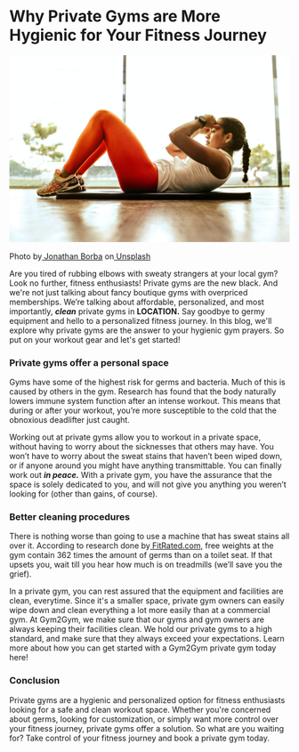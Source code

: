 # Why Private Gyms are More Hygienic for Your Fitness Journey

![](<.gitbook/assets/0 (1).jpeg>)

Photo by[ Jonathan Borba](https://unsplash.com/@jonathanborba?utm\_source=unsplash\&utm\_medium=referral\&utm\_content=creditCopyText) on[ Unsplash](https://unsplash.com/photos/lrQPTQs7nQQ?utm\_source=unsplash\&utm\_medium=referral\&utm\_content=creditCopyText)

Are you tired of rubbing elbows with sweaty strangers at your local gym? Look no further, fitness enthusiasts! Private gyms are the new black. And we're not just talking about fancy boutique gyms with overpriced memberships. We’re talking about affordable, personalized, and most importantly, _**clean**_ private gyms in **LOCATION.** Say goodbye to germy equipment and hello to a personalized fitness journey. In this blog, we'll explore why private gyms are the answer to your hygienic gym prayers. So put on your workout gear and let's get started!

### **Private gyms offer a personal space** <a href="#_fev2tdkztt6x" id="_fev2tdkztt6x"></a>

Gyms have some of the highest risk for germs and bacteria. Much of this is caused by others in the gym. Research has found that the body naturally lowers immune system function after an intense workout. This means that during or after your workout, you’re more susceptible to the cold that the obnoxious deadlifter just caught.

Working out at private gyms allow you to workout in a private space, without having to worry about the sicknesses that others may have. You won’t have to worry about the sweat stains that haven’t been wiped down, or if anyone around you might have anything transmittable. You can finally work out _**in peace.**_ With a private gym, you have the assurance that the space is solely dedicated to you, and will not give you anything you weren’t looking for (other than gains, of course).

### **Better cleaning procedures** <a href="#_gxrlrrauuunl" id="_gxrlrrauuunl"></a>

There is nothing worse than going to use a machine that has sweat stains all over it. According to research done by[ FitRated.com](https://www.fitrated.com/resources/examining-gym-cleanliness/), free weights at the gym contain 362 times the amount of germs than on a toilet seat. If that upsets you, wait till you hear how much is on treadmills (we’ll save you the grief).

In a private gym, you can rest assured that the equipment and facilities are clean, everytime. Since it's a smaller space, private gym owners can easily wipe down and clean everything a lot more easily than at a commercial gym. At Gym2Gym, we make sure that our gyms and gym owners are always keeping their facilities clean. We hold our private gyms to a high standard, and make sure that they always exceed your expectations. Learn more about how you can get started with a Gym2Gym private gym today here!

### **Conclusion** <a href="#_t6semuthu65t" id="_t6semuthu65t"></a>

Private gyms are a hygienic and personalized option for fitness enthusiasts looking for a safe and clean workout space. Whether you're concerned about germs, looking for customization, or simply want more control over your fitness journey, private gyms offer a solution. So what are you waiting for? Take control of your fitness journey and book a private gym today.
